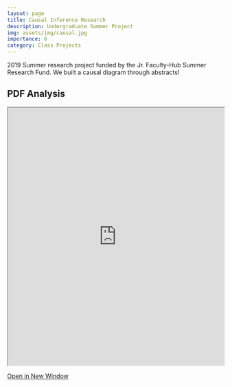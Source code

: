```yaml
---
layout: page
title: Causal Inference Research
description: Undergraduate Summer Project
img: assets/img/causal.jpg
importance: 6
category: Class Projects
---
```


2019 Summer research project funded by the Jr. Faculty-Hub Summer Research Fund. We built a causal diagram through abstracts!

## PDF Analysis

<iframe src="https://nicholasdi2000.github.io/assets/pdf/CausalFirst.pdf" width="100%" height="600px"></iframe>

[Open in New Window](https://nicholasdi2000.github.io/assets/pdf/CausalFirst.pdf)
